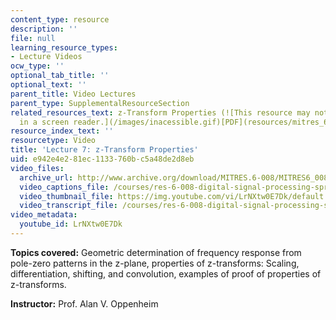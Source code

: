 ```yaml
---
content_type: resource
description: ''
file: null
learning_resource_types:
- Lecture Videos
ocw_type: ''
optional_tab_title: ''
optional_text: ''
parent_title: Video Lectures
parent_type: SupplementalResourceSection
related_resources_text: z-Transform Properties (![This resource may not render correctly
  in a screen reader.](/images/inacessible.gif)[PDF](resources/mitres_6_008s11_lec07-1))
resource_index_text: ''
resourcetype: Video
title: 'Lecture 7: z-Transform Properties'
uid: e942e4e2-81ec-1133-760b-c5a48de2d8eb
video_files:
  archive_url: http://www.archive.org/download/MITRES.6-008/MITRES6_008_lec07_300k.mp4
  video_captions_file: /courses/res-6-008-digital-signal-processing-spring-2011/139e545be5795dc38a32572a7a679f81_LrNXtw0E7Dk.vtt
  video_thumbnail_file: https://img.youtube.com/vi/LrNXtw0E7Dk/default.jpg
  video_transcript_file: /courses/res-6-008-digital-signal-processing-spring-2011/ab98db61605303ad70feff000eb34662_LrNXtw0E7Dk.pdf
video_metadata:
  youtube_id: LrNXtw0E7Dk
---
```


**Topics covered:** Geometric determination of frequency response from pole-zero patterns in the z-plane, properties of z-transforms: Scaling, differentiation, shifting, and convolution, examples of proof of properties of z-transforms.

**Instructor:** Prof. Alan V. Oppenheim